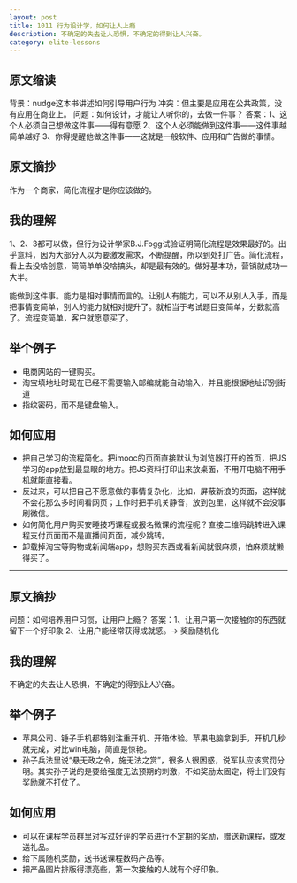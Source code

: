 ```yaml
---
layout: post
title: 1011 行为设计学，如何让人上瘾
description: 不确定的失去让人恐惧，不确定的得到让人兴奋。
category: elite-lessons
---
```


## 原文缩读
背景：nudge这本书讲述如何引导用户行为
冲突：但主要是应用在公共政策，没有应用在商业上。
问题：如何设计，才能让人听你的，去做一件事？
答案：1、这个人必须自己想做这件事——得有意愿
     2、这个人必须能做到这件事——这件事越简单越好
     3、你得提醒他做这件事——这就是一般软件、应用和广告做的事情。

## 原文摘抄
作为一个商家，简化流程才是你应该做的。

## 我的理解
1、2、3都可以做，但行为设计学家B.J.Fogg试验证明简化流程是效果最好的。出乎意料，因为大部分人以为要激发需求，不断提醒，所以到处打广告。简化流程，看上去没啥创意，简简单单没啥搞头，却是最有效的。做好基本功，营销就成功一大半。

能做到这件事。能力是相对事情而言的。让别人有能力，可以不从别人入手，而是把事情变简单，别人的能力就相对提升了。就相当于考试题目变简单，分数就高了。流程变简单，客户就愿意买了。

## 举个例子
- 电商网站的一键购买。
- 淘宝填地址时现在已经不需要输入邮编就能自动输入，并且能根据地址识别街道
- 指纹密码，而不是键盘输入。

## 如何应用
- 把自己学习的流程简化。把imooc的页面直接默认为浏览器打开的首页，把JS学习的app放到最显眼的地方。把JS资料打印出来放桌面，不用开电脑不用手机就能直接看。
- 反过来，可以把自己不愿意做的事情复杂化，比如，屏蔽新浪的页面，这样就不会花那么多时间看网页；工作时把手机关静音，放到包里，这样就不会没事刷微信。
- 如何简化用户购买安睡技巧课程或报名微课的流程呢？直接二维码跳转进入课程支付页面而不是直播间页面，减少跳转。
- 卸载掉淘宝等购物或新闻端app，想购买东西或看新闻就很麻烦，怕麻烦就懒得买了。

----

## 原文摘抄
问题：如何培养用户习惯，让用户上瘾？
答案：1、让用户第一次接触你的东西就留下一个好印象
     2、让用户能经常获得成就感。→ 奖励随机化 

## 我的理解
不确定的失去让人恐惧，不确定的得到让人兴奋。

## 举个例子
- 苹果公司、锤子手机都特别注重开机、开箱体验。苹果电脑拿到手，开机几秒就完成，对比win电脑，简直是惊艳。
- 孙子兵法里说“悬无政之令，施无法之赏”，很多人很困惑，说军队应该赏罚分明。其实孙子说的是要给强度无法预期的刺激，不如奖励太固定，将士们没有奖励就不打仗了。

## 如何应用
- 可以在课程学员群里对写过好评的学员进行不定期的奖励，赠送新课程，或发送礼品。
- 给下属随机奖励，送书送课程数码产品等。
- 把产品图片排版得漂亮些，第一次接触的人就有个好印象。

